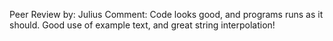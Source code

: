 Peer Review by: Julius
Comment: Code looks good, and programs runs as it should. Good use of example text, and great string interpolation! 

